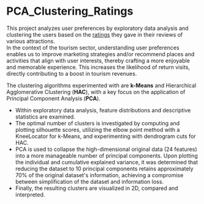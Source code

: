 # PCA_Clustering_Ratings 

This project analyzes user preferences by exploratory data analysis and clustering the users based on the [ratings](https://archive.ics.uci.edu/ml/datasets/Tarvel+Review+Ratings#) they gave in their reviews of various attractions.    
In the context of the tourism sector, understanding user preferences enables us to improve marketing strategies and/or recommend places and activities that align with user interests, thereby crafting a more enjoyable and memorable experience. This increases the likelihood of return visits, directly contributing to a boost in tourism revenues.           

The clustering algorithms experimented with are **k-Means** and Hierarchical Agglomerative Clustering (**HAC**), with a key focus on the application of Principal Component Analysis (**PCA**).      
    
* Within exploratory data analysis, feature distributions and descriptive statistics are examined.     
* The optimal number of clusters is investigated by computing and plotting silhouette scores, utilizing the elbow point method with a KneeLocator for k-Means, and experimenting with dendrogram cuts for HAC.      
* PCA is used to collapse the high-dimensional original data (24 features) into a more manageable number of principal components. Upon plotting the individual and cumulative explained variance, it was determined that reducing the dataset to 10 principal components retains approximately 70% of the original dataset's information, achieving a compromise between simplification of the dataset and information loss.       
* Finally, the resulting clusters are visualized in 2D, compared and interpreted.      

